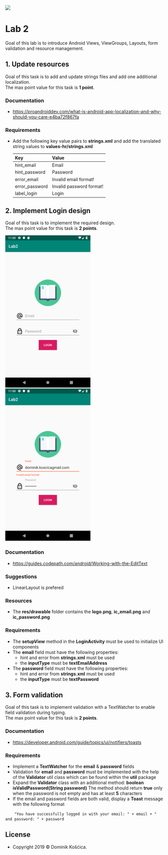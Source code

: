 ![](https://www.medicalcenter.virginia.edu/mobile-device-setup/colorsAndroidlogo.jpg/?s=50)
# Lab 2
Goal of this lab is to introduce Android Views, ViewGroups, Layouts, form validation and resource management.

## 1. Update resources
Goal of this task is to add and update strings files and add one additional localization.</br>
The max point value for this task is **1 point**.

### Documentation
* https://proandroiddev.com/what-is-android-app-localization-and-why-should-you-care-e4ba72f867fa

### Requirements
* Add the following key value pairs to **strings.xml** and add the translated string values to **values-hr/strings.xml**
    
    Key  | Value
    ------------- | -------------
    hint_email  | Email
    hint_password  | Password
    error_email  | Invalid email format!
    error_password  | Invalid password format!
    label_login  | Login
    
## 2. Implement Login design
Goal of this task is to implement the required design.</br>
The max point value for this task is **2 points**.

<img src="LoginScreenDesign_1.png" width="270" height="480"><img src="LoginScreenDesign_2.png" width="270" height="480">

### Documentation
* https://guides.codepath.com/android/Working-with-the-EditText
### Suggestions
* LinearLayout is prefered
### Resources
* The **res/drawable** folder contains the **logo.png**, **ic_email.png** and **ic_password.png**
### Requirements
* The **setupView** method in the **LoginActivity** must be used to initialize UI components
* The **email** field must have the following properties:
    * hint and error from **strings.xml** must be used
    * the **inputType** must be **textEmailAddress** 
* The **password** field must have the following properties:
    * hint and error from **strings.xml** must be used
    * the **inputType** must be **textPassword** 

## 3. Form validation 
Goal of this task is to implement validation with a TextWatcher to enable field validation during typing.</br>
The max point value for this task is **2 points**.

### Documentation
* https://developer.android.com/guide/topics/ui/notifiers/toasts
### Requirements
* Implement a **TextWatcher** for the **email** & **password** fields 
* Validation for **email** and **password** must be implemented with the help of the **Validator** util class which can be found within the **util** package
* Expand the **Validator** class with an additional method:
    **boolean isValidPassword(String password)** 
    The method should return **true** only when the password is not empty and has at least **5** characters
* If the email and password fields are both valid, display a **Toast** message with the following format
```
    "You have successfully logged in with your email: " + email + " and password: " + password
```

## License
* Copyright 2019 © Dominik Košćica.
